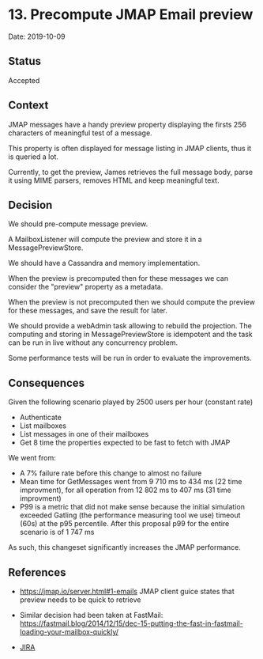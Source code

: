 # 13. Precompute JMAP Email preview

Date: 2019-10-09

## Status

Accepted

## Context

JMAP messages have a handy preview property displaying the firsts 256 characters of meaningful test of a message.

This property is often displayed for message listing in JMAP clients, thus it is queried a lot.

Currently, to get the preview, James retrieves the full message body, parse it using MIME parsers, removes HTML and keep meaningful text.

## Decision

We should pre-compute message preview.

A MailboxListener will compute the preview and store it in a MessagePreviewStore.

We should have a Cassandra and memory implementation.

When the preview is precomputed then for these messages we can consider the "preview" property as a metadata.

When the preview is not precomputed then we should compute the preview for these messages, and save the result for later.

We should provide a webAdmin task allowing to rebuild the projection. The computing and storing in MessagePreviewStore 
is idempotent and the task can be run in live without any concurrency problem.

Some performance tests will be run in order to evaluate the improvements.

## Consequences

Given the following scenario played by 2500 users per hour (constant rate)
 - Authenticate
 - List mailboxes
 - List messages in one of their mailboxes
 - Get 8 time the properties expected to be fast to fetch with JMAP

We went from:
 - A 7% failure rate before this change to almost no failure
 - Mean time for GetMessages went from 9 710 ms to 434 ms (22 time improvment), for all operation from
 12 802 ms to 407 ms (31 time improvment)
 - P99 is a metric that did not make sense because the initial simulation exceeded Gatling (the performance measuring tool 
 we use) timeout (60s) at the p95 percentile. After this proposal p99 for the entire scenario is of 1 747 ms

As such, this changeset significantly increases the JMAP performance.

## References

 - https://jmap.io/server.html#1-emails JMAP client guice states that preview needs to be quick to retrieve

 - Similar decision had been taken at FastMail: https://fastmail.blog/2014/12/15/dec-15-putting-the-fast-in-fastmail-loading-your-mailbox-quickly/

 - [JIRA](https://issues.apache.org/jira/browse/JAMES-2919)
